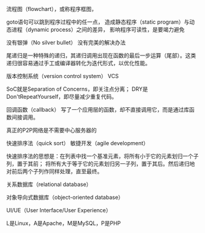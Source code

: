 流程图（flowchart），或称程序框图，

goto语句可以跳到程序过程中的任一点，
造成静态程序（static program）与动态进程（dynamic process）之间的差异，
影响程序可读性，是要竭力避免


没有银弹（No silver bullet） 没有完美的解决办法

尾递归是一种特殊的递归，其递归调用出现在函数的最后一步运算（尾部）。这类递归很容易通过手工或编译器转化为迭代形式，以优化性能。

版本控制系统（version control system） VCS

SoC就是Separation of Concerns，即关注点分离；
DRY是Don'tRepeatYourself，即尽量减少重复代码。


回调函数（callback）
写了一个应用层的函数，却不直接调用它，而是通过库函数间接调用。

真正的P2P网络是不需要中心服务器的

快速排序法（quick sort）
敏捷开发（agile development）

快速排序法的思想是：在列表中找一个基准元素，将所有小于它的元素划归一个子列，置于其前；
将所有大于等于它的元素划归另一子列，置于其后。然后递归地对前后两个子列作同样处理，直至最终。

关系数据库（relational database）

对象导向式数据库（object-oriented database）

UI/UE（User Interface/User Experience）

L是Linux，A是Apache，M是MySQL，P是PHP
